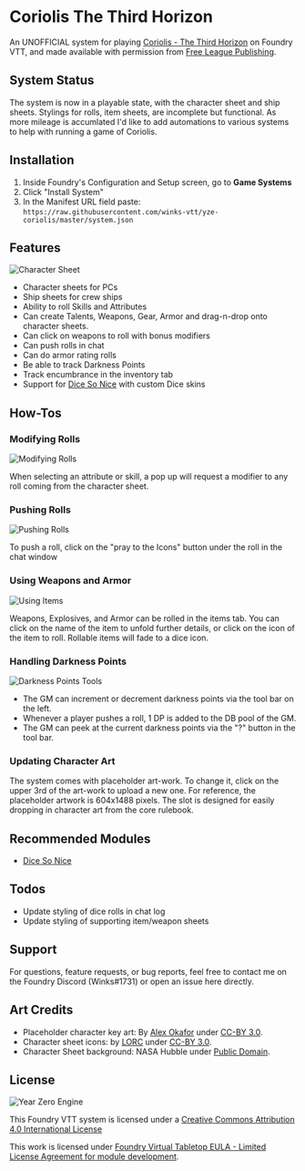 # Coriolis The Third Horizon

An UNOFFICIAL system for playing [Coriolis - The Third Horizon](https://frialigan.se/en/games/coriolis-2/) on Foundry VTT, and made available with permission from [Free League Publishing](http://freeleaguepublishing.com/).

## System Status

The system is now in a playable state, with the character sheet and ship sheets. Stylings for rolls, item sheets, are incomplete but functional. As more mileage is accumlated I'd like to add automations to various systems to help with running a game of Coriolis.

## Installation

1. Inside Foundry's Configuration and Setup screen, go to **Game Systems**
2. Click "Install System"
3. In the Manifest URL field paste: `https://raw.githubusercontent.com/winks-vtt/yze-coriolis/master/system.json`

## Features

![Character Sheet](https://github.com/winks-vtt/yze-coriolis/raw/master/images/char_sheet_preview.png)

- Character sheets for PCs
- Ship sheets for crew ships
- Ability to roll Skills and Attributes
- Can create Talents, Weapons, Gear, Armor and drag-n-drop onto character sheets.
- Can click on weapons to roll with bonus modifiers
- Can push rolls in chat
- Can do armor rating rolls
- Be able to track Darkness Points
- Track encumbrance in the inventory tab
- Support for [Dice So Nice](https://gitlab.com/riccisi/foundryvtt-dice-so-nice) with custom Dice skins

## How-Tos

### Modifying Rolls

![Modifying Rolls](https://github.com/winks-vtt/yze-coriolis/raw/master/images/ht_modifier_rolls.gif)

When selecting an attribute or skill, a pop up will request a modifier to any roll coming from the character sheet.

### Pushing Rolls

![Pushing Rolls](https://github.com/winks-vtt/yze-coriolis/raw/master/images/ht_push_rolls.gif)

To push a roll, click on the "pray to the Icons" button under the roll in the chat window

### Using Weapons and Armor

![Using Items](https://github.com/winks-vtt/yze-coriolis/raw/master/images/ht_use_items.gif)

Weapons, Explosives, and Armor can be rolled in the items tab. You can click on the name of the item to unfold further details, or click on the icon of the item to roll. Rollable items will fade to a dice icon.

### Handling Darkness Points

![Darkness Points Tools](https://github.com/winks-vtt/yze-coriolis/raw/master/images/dp_bar.png)

- The GM can increment or decrement darkness points via the tool bar on the left.
- Whenever a player pushes a roll, 1 DP is added to the DB pool of the GM.
- The GM can peek at the current darkness points via the "?" button in the tool bar.

### Updating Character Art

The system comes with placeholder art-work. To change it, click on the upper 3rd of the art-work to upload a new one. For reference, the placeholder artwork is 604x1488 pixels. The slot is designed for easily dropping in character art from the core rulebook.

## Recommended Modules

- [Dice So Nice](https://gitlab.com/riccisi/foundryvtt-dice-so-nice)

## Todos

- Update styling of dice rolls in chat log
- Update styling of supporting item/weapon sheets

## Support

For questions, feature requests, or bug reports, feel free to contact me on the Foundry Discord (Winks#1731) or open an issue here directly.

## Art Credits

- Placeholder character key art: By [Alex Okafor](http://www.paradeofrain.com/) under [CC-BY 3.0](https://creativecommons.org/licenses/by/3.0/).
- Character sheet icons: by [LORC](https://lorcblog.blogspot.com/) under [CC-BY 3.0](https://creativecommons.org/licenses/by/3.0/).
- Character Sheet background: NASA Hubble under [Public Domain](https://hubblesite.org/about_us/copyright.php).

## License

![Year Zero Engine](https://github.com/winks-vtt/yze-coriolis/raw/master/images/YZ_engine_logo.png)

This Foundry VTT system is licensed under a [Creative Commons Attribution 4.0 International License](https://creativecommons.org/licenses/by/4.0/)

This work is licensed under [Foundry Virtual Tabletop EULA - Limited License Agreement for module development](https://foundryvtt.com/article/license/).
